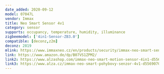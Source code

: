 ```yaml
---
date_added: 2020-09-12
model: 07047L
vendor: Immax
title: Neo Smart Sensor 4v1
category: sensor
supports: occupancy, temperature, humidity, illuminance
zigbeemodel: ['4in1-Sensor-ZB3.0']
compatible: [deconz,z2m]
deconz: 2819
mlink: https://www.immaxneo.cz/en/products/security/immax-neo-smart-sensor-4v1/
link: https://www.amazon.de/dp/B07VS1ZPM2/
link2: https://www.alzashop.com/immax-neo-smart-motion-sensor-4in1-d5569070.htm
link3: https://www.alza.cz/immax-neo-smart-pohybovy-senzor-4v1-d5569070.htm
---
```

